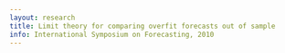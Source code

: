 ```yaml
---
layout: research
title: Limit theory for comparing overfit forecasts out of sample
info: International Symposium on Forecasting, 2010
---
```


